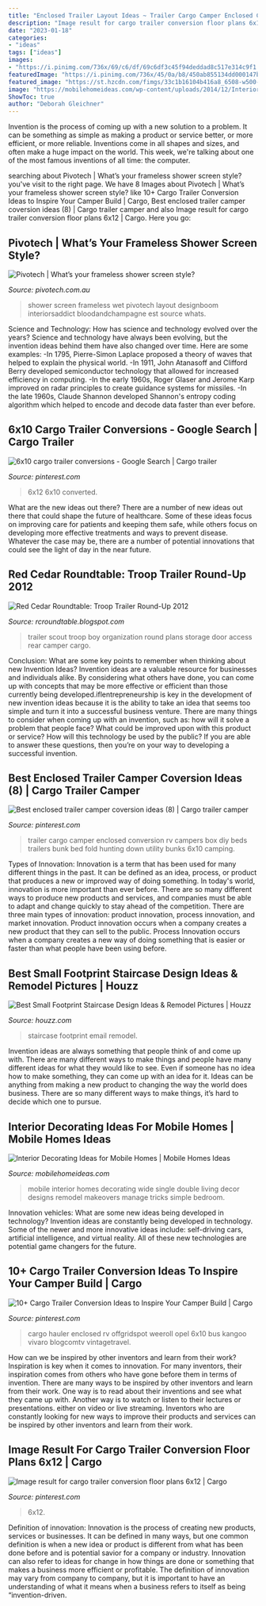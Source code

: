 ```yaml
---
title: "Enclosed Trailer Layout Ideas ~ Trailer Cargo Camper Enclosed Conversion Rv Campers Box Diy Beds Trailers Bunk Bed Fold Hunting Down Utility Bunks 6x10 Camping"
description: "Image result for cargo trailer conversion floor plans 6x12"
date: "2023-01-18"
categories:
- "ideas"
tags: ["ideas"]
images:
- "https://i.pinimg.com/736x/69/c6/df/69c6df3c45f94deddad8c517e314c9f1.jpg"
featuredImage: "https://i.pinimg.com/736x/45/0a/b8/450ab855134dd000147b2738fd81e421.jpg"
featured_image: "https://st.hzcdn.com/fimgs/33c1b16104b416a8_6508-w500-h666-b0-p0--contemporary-staircase.jpg"
image: "https://mobilehomeideas.com/wp-content/uploads/2014/12/Interior-Decorating-Ideas-for-Mobile-Homes.jpg"
ShowToc: true
author: "Deborah Gleichner"
---
```



Invention is the process of coming up with a new solution to a problem. It can be something as simple as making a product or service better, or more efficient, or more reliable. Inventions come in all shapes and sizes, and often make a huge impact on the world. This week, we're talking about one of the most famous inventions of all time: the computer.

	

		
searching about Pivotech | What’s your frameless shower screen style? you've visit to the right page. We have 8 Images about Pivotech | What’s your frameless shower screen style? like 10+ Cargo Trailer Conversion Ideas to Inspire Your Camper Build | Cargo, Best enclosed trailer camper coversion ideas (8) | Cargo trailer camper and also Image result for cargo trailer conversion floor plans 6x12 | Cargo. Here you go:
		
    
## Pivotech | What’s Your Frameless Shower Screen Style?

<img loading=lazy src="https://pivotech.com.au/wp-content/uploads/2015/06/Pivotech_frameless3.jpg" onerror="this.onerror=null;this.src='https://tse2.mm.bing.net/th?id=OIP.QW4sFjw8FY06USifimpgfwHaJ3&amp;pid=15.1';" alt="Pivotech | What’s your frameless shower screen style?">

_Source: pivotech.com.au_

>shower screen frameless wet pivotech layout designboom interiorsaddict bloodandchampagne est source whats. 

	

Science and Technology: How has science and technology evolved over the years?
Science and technology have always been evolving, but the invention ideas behind them have also changed over time. Here are some examples: 
-In 1795, Pierre-Simon Laplace proposed a theory of waves that helped to explain the physical world. 
-In 1911, John Atanasoff and Clifford Berry developed semiconductor technology that allowed for increased efficiency in computing. 
-In the early 1960s, Roger Glaser and Jerome Karp improved on radar principles to create guidance systems for missiles.
-In the late 1960s, Claude Shannon developed Shannon's entropy coding algorithm which helped to encode and decode data faster than ever before.

    
## 6x10 Cargo Trailer Conversions - Google Search | Cargo Trailer

<img loading=lazy src="https://i.pinimg.com/736x/ba/86/cd/ba86cd2e3be1ba542b1b5213a6d44223.jpg" onerror="this.onerror=null;this.src='https://tse2.mm.bing.net/th?id=OIP.P48lqGVP1ShPsQS-OLfyiQAAAA&amp;pid=15.1';" alt="6x10 cargo trailer conversions - Google Search | Cargo trailer">

_Source: pinterest.com_

>6x12 6x10 converted. 

	

What are the new ideas out there?
There are a number of new ideas out there that could shape the future of healthcare. Some of these ideas focus on improving care for patients and keeping them safe, while others focus on developing more effective treatments and ways to prevent disease. Whatever the case may be, there are a number of potential innovations that could see the light of day in the near future.

    
## Red Cedar Roundtable: Troop Trailer Round-Up 2012

<img loading=lazy src="https://3.bp.blogspot.com/-lD41eNt25m8/UOdH6DXsDKI/AAAAAAAAAF0/fkYleQxePoo/s1600/PA041129.JPG" onerror="this.onerror=null;this.src='https://tse4.mm.bing.net/th?id=OIP.U8MJDsrr-rsEkSyMriZhmwHaJ4&amp;pid=15.1';" alt="Red Cedar Roundtable: Troop Trailer Round-Up 2012">

_Source: rcroundtable.blogspot.com_

>trailer scout troop boy organization round plans storage door access rear camper cargo. 

	

Conclusion: What are some key points to remember when thinking about new Invention Ideas?
Invention ideas are a valuable resource for businesses and individuals alike. By considering what others have done, you can come up with concepts that may be more effective or efficient than those currently being developed.iflentrepreneurship is key in the development of new invention ideas because it is the ability to take an idea that seems too simple and turn it into a successful business venture. There are many things to consider when coming up with an invention, such as: how will it solve a problem that people face? What could be improved upon with this product or service? How will this technology be used by the public? If you are able to answer these questions, then you’re on your way to developing a successful invention.

    
## Best Enclosed Trailer Camper Coversion Ideas (8) | Cargo Trailer Camper

<img loading=lazy src="https://i.pinimg.com/736x/69/c6/df/69c6df3c45f94deddad8c517e314c9f1.jpg" onerror="this.onerror=null;this.src='https://tse3.mm.bing.net/th?id=OIP.wH7FcxMh4LDDaOUsku6TnAHaH6&amp;pid=15.1';" alt="Best enclosed trailer camper coversion ideas (8) | Cargo trailer camper">

_Source: pinterest.com_

>trailer cargo camper enclosed conversion rv campers box diy beds trailers bunk bed fold hunting down utility bunks 6x10 camping. 

	

Types of Innovation:
Innovation is a term that has been used for many different things in the past. It can be defined as an idea, process, or product that produces a new or improved way of doing something. In today's world, innovation is more important than ever before. There are so many different ways to produce new products and services, and companies must be able to adapt and change quickly to stay ahead of the competition. 
There are three main types of innovation: product innovation, process innovation, and market innovation. Product innovation occurs when a company creates a new product that they can sell to the public. Process Innovation occurs when a company creates a new way of doing something that is easier or faster than what people have been using before.

    
## Best Small Footprint Staircase Design Ideas &amp; Remodel Pictures | Houzz

<img loading=lazy src="https://st.hzcdn.com/fimgs/33c1b16104b416a8_6508-w500-h666-b0-p0--contemporary-staircase.jpg" onerror="this.onerror=null;this.src='https://tse4.mm.bing.net/th?id=OIP.hh3YHYt7WzQroY_1LUzaeAHaJ3&amp;pid=15.1';" alt="Best Small Footprint Staircase Design Ideas &amp; Remodel Pictures | Houzz">

_Source: houzz.com_

>staircase footprint email remodel. 

	

Invention ideas are always something that people think of and come up with. There are many different ways to make things and people have many different ideas for what they would like to see. Even if someone has no idea how to make something, they can come up with an idea for it. Ideas can be anything from making a new product to changing the way the world does business. There are so many different ways to make things, it’s hard to decide which one to pursue.

    
## Interior Decorating Ideas For Mobile Homes | Mobile Homes Ideas

<img loading=lazy src="https://mobilehomeideas.com/wp-content/uploads/2014/12/Interior-Decorating-Ideas-for-Mobile-Homes.jpg" onerror="this.onerror=null;this.src='https://tse3.mm.bing.net/th?id=OIP.wfgXBzt47jEjeZZ9sXFoYQHaFJ&amp;pid=15.1';" alt="Interior Decorating Ideas for Mobile Homes | Mobile Homes Ideas">

_Source: mobilehomeideas.com_

>mobile interior homes decorating wide single double living decor designs remodel makeovers manage tricks simple bedroom. 

	

Innovation vehicles: What are some new ideas being developed in technology?
Invention ideas are constantly being developed in technology. Some of the newer and more innovative ideas include: self-driving cars, artificial intelligence, and virtual reality. All of these new technologies are potential game changers for the future.

    
## 10+ Cargo Trailer Conversion Ideas To Inspire Your Camper Build | Cargo

<img loading=lazy src="https://i.pinimg.com/736x/45/0a/b8/450ab855134dd000147b2738fd81e421.jpg" onerror="this.onerror=null;this.src='https://tse4.mm.bing.net/th?id=OIP.A_gXqkIqTlcawGJFh2Oc7gHaLG&amp;pid=15.1';" alt="10+ Cargo Trailer Conversion Ideas to Inspire Your Camper Build | Cargo">

_Source: pinterest.com_

>cargo hauler enclosed rv offgridspot weeroll opel 6x10 bus kangoo vivaro blogcomtv vintagetravel. 

	

How can we be inspired by other inventors and learn from their work?
Inspiration is key when it comes to innovation. For many inventors, their inspiration comes from others who have gone before them in terms of invention. There are many ways to be inspired by other inventors and learn from their work. One way is to read about their inventions and see what they came up with. Another way is to watch or listen to their lectures or presentations. either on video or live streaming. Inventors who are constantly looking for new ways to improve their products and services can be inspired by other inventors and learn from their work.

    
## Image Result For Cargo Trailer Conversion Floor Plans 6x12 | Cargo

<img loading=lazy src="https://i.pinimg.com/736x/63/64/2f/63642f683729739c5a2d15e37aa3b859.jpg" onerror="this.onerror=null;this.src='https://tse1.mm.bing.net/th?id=OIP.oWxYuGSoLMBZjrNtDmhRPQHaFi&amp;pid=15.1';" alt="Image result for cargo trailer conversion floor plans 6x12 | Cargo">

_Source: pinterest.com_

>6x12. 

	

Definition of innovation:
Innovation is the process of creating new products, services or businesses. It can be defined in many ways, but one common definition is when a new idea or product is different from what has been done before and is potential savior for a company or industry. Innovation can also refer to ideas for change in how things are done or something that makes a business more efficient or profitable. The definition of innovation may vary from company to company, but it is important to have an understanding of what it means when a business refers to itself as being “invention-driven.

